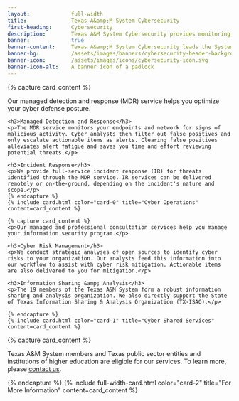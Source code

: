 ```yaml
---
layout:             full-width
title:              Texas A&amp;M System Cybersecurity
first-heading:      Cybersecurity
description:        Texas A&M System Cybersecurity provides monitoring, detection, and response as a service (MDRaaS) to help customers optimize their cyber defense posture
banner:             true
banner-content:     Texas A&amp;M System Cybersecurity leads the System's effort to manage and reduce risk to our cyber infrastructure. We deliver resources and tools to our customers to help them ensure a secure and resilient infrastructure.
banner-bg:          /assets/images/banners/cybersecurity-header-background-full.jpg
banner-icon:        /assets/images/icons/cybersecurity-icon.svg
banner-icon-alt:    A banner icon of a padlock
---
```


<div class="row cards">
	{% capture card_content %}
	<p>Our managed detection and response (MDR) service helps you optimize your cyber defense posture.</p>

	<h3>Managed Detection and Response</h3>
	<p>The MDR service monitors your endpoints and network for signs of malicious activity. Cyber analysts then filter out false positives and only escalate actionable items as alerts. Clearing false positives alleviates alert fatigue and saves you time and effort reviewing potential threats.</p>

	<h3>Incident Response</h3>
	<p>We provide full-service incident response (IR) for threats identified through the MDR service. IR services can be delivered remotely or on-the-ground, depending on the incident's nature and scope.</p>
	{% endcapture %}
	{% include card.html color="card-0" title="Cyber Operations" content=card_content %}
<!--	{% include card.html color="card-0" title="Cyber Operations" read_more_url="cyber-ops" content=card_content %} -->

	{% capture card_content %}
	<p>Our managed and professional consultation services help you manage your information security program.</p>

	<h3>Cyber Risk Management</h3>
	<p>We conduct strategic analyses of open sources to identify cyber risks to your organization. Our analysts feed this information into our workflow to assist with cyber risk mitigation. Actionable items are also delivered to you for mitigation.</p>

	<h3>Information Sharing &amp; Analysis</h3>
	<p>The 19 members of the Texas A&M System form a robust information sharing and analysis organization. We also directly support the State of Texas Information Sharing & Analysis Organization (TX-ISAO).</p>

	{% endcapture %}
	{% include card.html color="card-1" title="Cyber Shared Services" content=card_content %}
<!--	{% include card.html color="card-1" title="Cyber Shared Services" read_more_url="cyber-shared-services" content=card_content %} -->
</div>

<div class="row cards">
	{% capture card_content %}
	<p>Texas A&amp;M System members and Texas public sector entities and institutions of higher education are eligible for our services. To learn more, please <a href="/contact/">contact us</a>.</p>
	{% endcapture %}
	{% include full-width-card.html color="card-2" title="For More Information" content=card_content %}
</div>

